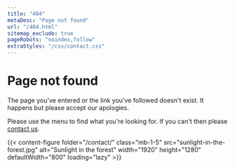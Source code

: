 ```yaml
---
title: "404"
metaDesc: "Page not found"
url: "/404.html"
sitemap_exclude: true
pageRobots: "noindex,follow"
extraStyles: "/css/contact.css"
---
```


# Page not found

The page you've entered or the link you've followed doesn't exist. It happens but please accept our apologies.

Please use the menu to find what you're looking for. If you can't then please [contact us](/contact/).

{{< content-figure folder="/contact/"
class="mb-1-5"
src="sunlight-in-the-forest.jpg"
alt="Sunlight in the forest"
width="1920" height="1280" defaultWidth="800"
loading="lazy" >}}
